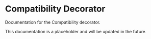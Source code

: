 # Compatibility Decorator

Documentation for the Compatibility decorator.

This documentation is a placeholder and will be updated in the future.
